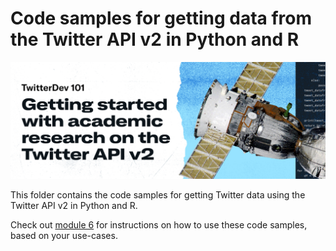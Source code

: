 # Code samples for getting data from the Twitter API v2 in Python and R

![banner](../assets/banner.png)

This folder contains the code samples for getting Twitter data using the Twitter API v2 in Python and R.

Check out [module 6](../modules/6-labs-code-samples.md) for instructions on how to use these code samples, based on your use-cases.
